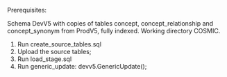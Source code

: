 Prerequisites:

Schema DevV5 with copies of tables concept, concept_relationship and concept_synonym from ProdV5, fully indexed.
Working directory COSMIC.

1. Run create_source_tables.sql
2. Upload the source tables;
3. Run load_stage.sql
4. Run generic_update: devv5.GenericUpdate();

